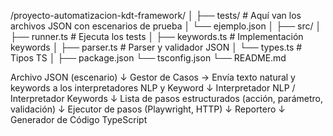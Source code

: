 /proyecto-automatizacion-kdt-framework/
│
├── tests/               # Aquí van los archivos JSON con escenarios de prueba
│   └── ejemplo.json
│
├── src/
│   ├── runner.ts        # Ejecuta los tests
│   ├── keywords.ts      # Implementación keywords
│   ├── parser.ts        # Parser y validador JSON
│   └── types.ts         # Tipos TS
│
├── package.json
└── tsconfig.json
└── README.md

Archivo JSON (escenario) 
        ↓
Gestor de Casos → Envía texto natural y keywords a los interpretadores NLP y Keyword
        ↓
Interpretador NLP / Interpretador Keywords
        ↓
Lista de pasos estructurados (acción, parámetro, validación)
        ↓
Ejecutor de pasos (Playwright, HTTP)
        ↓
Reportero
        ↓
Generador de Código TypeScript